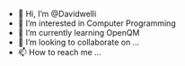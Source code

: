 - 👋 Hi, I’m @Davidwelli
- 👀 I’m interested in Computer Programming
- 🌱 I’m currently learning OpenQM
- 💞️ I’m looking to collaborate on ...
- 📫 How to reach me ...

<!---
Davidwelli/Davidwelli is a ✨ special ✨ repository because its `README.md` (this file) appears on your GitHub profile.
You can click the Preview link to take a look at your changes.
--->
